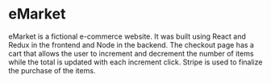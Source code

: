 # eMarket

eMarket is a fictional e-commerce website. It was built using React and Redux in the 
frontend and Node in the backend. The checkout page has a cart that allows the user to 
increment and decrement the number of items while the total is updated with each 
increment click. Stripe is used to finalize the purchase of the items.


